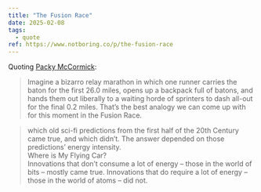 ```yaml
---
title: "The Fusion Race"
date: 2025-02-08
tags:
  - quote
ref: https://www.notboring.co/p/the-fusion-race
---
```



Quoting [Packy McCormick](https://www.notboring.co/p/the-fusion-race):

> Imagine a bizarro relay marathon in which one runner carries the baton for the first 26.0 miles, opens up a backpack full of batons, and hands them out liberally to a waiting horde of sprinters to dash all-out for the final 0.2 miles. That’s the best analogy we can come up with for this moment in the Fusion Race.

> which old sci-fi predictions from the first half of the 20th Century came true, and which didn’t. The answer depended on those predictions’ energy intensity.<br>Where is My Flying Car?<br>Innovations that don’t consume a lot of energy – those in the world of bits – mostly came true. Innovations that do require a lot of energy – those in the world of atoms – did not.